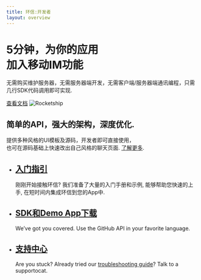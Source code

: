 ```yaml
---
title: 环信:开发者
layout: overview
---
```


<div class="wrapper feature">
  <h1>
	  <b>5</b>分钟，为你的应用<br/>
	  加入<b>移动IM</b>功能<br />
  </h1>
  <p class="intro">无需购买维护服务器，无需服务器端开发，无需客户端/服务器端通讯编程，只需几行SDK代码调用即可实现.</p>
  <a href="/v3/" class="button">查看文档</a>
  <img src="/images/rocketship.png" class="rocketship" alt="Rocketship" />
</div>

<div class="full-width dev-program-callout">
  <div class="wrapper">
    <h2>简单的API，强大的架构，深度优化.</h2>
    <p>提供多种风格的UI模板及源码，开发者即可直接使用，<br/>
		也可在源码基础上快速改出自己风格的聊天页面. 
		<a href="/program/">了解更多</a>.</p>
  </div>
</div>

<div class="full-width-divider">
  <ul class="wrapper highlights">
    <li class="highlight-module">
      <a href="/guides/"><span class="mega-octicon octicon-file-text"></span></a>
      <h2><a href="/guides/">入门指引</a></h2>
      <p>刚刚开始接触环信? 我们准备了大量的入门手册和示例, 能够帮助您快速的上手, 在短时间内集成环信到您的App中.</p>
    </li>
    <li class="highlight-module">
      <a href="/libraries/"><span class="mega-octicon octicon-code"></span></a>
      <h2><a href="/libraries/">SDK和Demo App下载</a></h2>
      <p>We’ve got you covered. Use the GitHub API in your favorite language.</p>
    </li>
    <li class="highlight-module">
      <a href="http://github.com/contact"><span class="mega-octicon octicon-mail-read"></span></a>
      <h2><a href="http://github.com/contact">支持中心</a></h2>
      <p>Are you stuck? Already tried our <a href="/v3/troubleshooting/">troubleshooting guide</a>? Talk to a supportocat.</p>
    </li>
  </ul>
</div>
